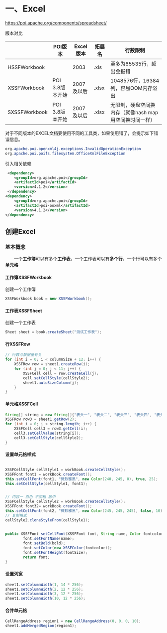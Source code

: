 # 一、Excel

https://poi.apache.org/components/spreadsheet/

版本对比

|               | POI版本         | Excel版本  | 拓展名 | 行数限制                                               |
| ------------- | --------------- | ---------- | ------ | ------------------------------------------------------ |
| HSSFWorkbook  |                 | 2003       | .xls   | 至多为65535行，超出会报错                              |
| XSSFWorkbook  | POI 3.8版本开始 | 2007及以后 | .xlsx  | 1048576行，16384列，容易OOM内存溢出                    |
| SXSSFWorkbook | POI 3.8版本开始 | 2007及以后 | .xlsx  | 无限制，硬盘空间换内存（就像hash map用空间换时间一样） |

对于不同版本的EXCEL文档要使用不同的工具类，如果使用错了，会提示如下错误信息。

```java
org.apache.poi.openxml4j.exceptions.InvalidOperationException
org.apache.poi.poifs.filesystem.OfficeXmlFileException
```

引入相关依赖

```xml
 <dependency>
    <groupId>org.apache.poi</groupId>
    <artifactId>poi</artifactId>
    <version>4.1.2</version>
 </dependency>
<dependency>
    <groupId>org.apache.poi</groupId>
    <artifactId>poi-ooxml</artifactId>
    <version>4.1.2</version>
</dependency>
```

## 创建Excel

### 基本概念

　　一个**工作簿**可以有多个**工作表**，一个工作表可以有**多个行**，一个行可以有多个**单元格**

#### 工作簿XSSFWorkbook

创建一个工作簿

```java
XSSFWorkbook book = new XSSFWorkbook();
```



#### 工作表XSSFSheet

创建一个工作表

```java
Sheet sheet = book.createSheet("测试工作表");
```



#### 行XSSFRow

```java
// 行数与数据量有关
for (int i = 0; i < columnSize + 12; i++) {
	XSSFRow row = sheet1.createRow(i);
	for (int j = 0; j < 11; j++) {
		XSSFCell cell = row.createCell(j);
		cell.setCellStyle(cellStyle2);
		sheet1.autoSizeColumn(j);
	}
}
```



#### 单元格XSSFCell

```java
String[] string = new String[]{"表头一", "表头二", "表头三", "表头四", "表头五", "表头六", "表头七", "表头八", "表头九"};
XSSFRow row3 = sheet1.getRow(2);
for (int i = 0; i < string.length; i++) {
	XSSFCell cell3 = row3.getCell(i);
	cell3.setCellValue(string[i]);
	cell3.setCellStyle(cellStyle2);
}
```



#### 设置单元格样式

```java

XSSFCellStyle cellStyle1 = workBook.createCellStyle();
XSSFFont font1 = workBook.createFont();
this.setCellFont(font1, "微软雅黑", new Color(240, 245, 0), true, 25);
this.setCellStyle(cellStyle1, font1);


// 内容一 白色 不加粗 居中
XSSFCellStyle cellStyle2 = workBook.createCellStyle();
XSSFFont font32= workBook.createFont();
this.setCellFont(font2, "微软雅黑", new Color(245, 245, 245), false, 10);
// 复制格式
cellStyle2.cloneStyleFrom(cellStyle1);
        
        
public XSSFFont setCellFont(XSSFFont font, String name, Color fontcolor, boolean bold, double fontSize) {
        font.setFontName(name);
        font.setBold(bold);
        font.setColor(new XSSFColor(fontcolor));
        font.setFontHeight(fontSize);
        return font;
}
```

#### 设置列宽

```java
sheet1.setColumnWidth(1, 14 * 256);
sheet1.setColumnWidth(2, 12 * 256);
sheet1.setColumnWidth(3, 12 * 256);
sheet1.setColumnWidth(10, 12 * 256);
```

#### 合并单元格

```java
CellRangeAddress region1 = new CellRangeAddress(0, 0, 0, 10);
sheet1.addMergedRegion(region1);
```

